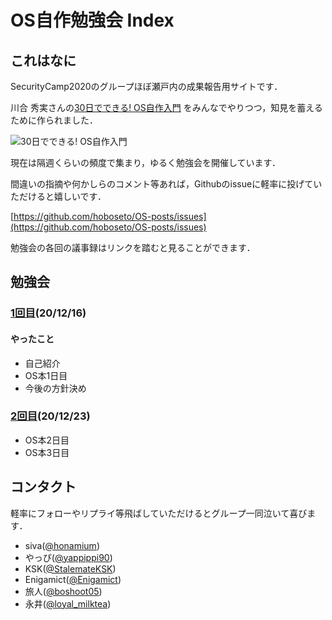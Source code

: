 # OS自作勉強会 Index

## これはなに
SecurityCamp2020のグループほぼ瀬戸内の成果報告用サイトです．

川合 秀実さんの[30日でできる! OS自作入門](https://www.amazon.co.jp/30%E6%97%A5%E3%81%A7%E3%81%A7%E3%81%8D%E3%82%8B-OS%E8%87%AA%E4%BD%9C%E5%85%A5%E9%96%80-%E5%B7%9D%E5%90%88-%E7%A7%80%E5%AE%9F/dp/4839919844) 
をみんなでやりつつ，知見を蓄えるために作られました．

![30日でできる! OS自作入門]({{site.github.url}}/image/os.jpg)

現在は隔週くらいの頻度で集まり，ゆるく勉強会を開催しています．

間違いの指摘や何かしらのコメント等あれば，Githubのissueに軽率に投げていただけると嬉しいです．

[https://github.com/hoboseto/OS-posts/issues](https://github.com/hoboseto/OS-posts/issues)


勉強会の各回の議事録はリンクを踏むと見ることができます．

## 勉強会

### [1回目](1day_log "議事録")(20/12/16)

#### やったこと
* 自己紹介
* OS本1日目
* 今後の方針決め

### [2回目](2day_log "議事録")(20/12/23)
* OS本2日目
* OS本3日目

## コンタクト
軽率にフォローやリプライ等飛ばしていただけるとグループ一同泣いて喜びます．

- siva([@honamium](https://twitter.com/honamium/ "twitter"))
- やっぴ([@yappippi90](https://twitter.com/yappippi90/ "twitter"))
- KSK([@StalemateKSK](https://twitter.com/StalemateKSK/ "twitter"))
- Enigamict([@Enigamict](https://twitter.com/Enigamict/ "twitter"))
- 旅人([@boshoot05](https://twitter.com/boshoot05/ "twitter"))
- 永井([@loyal_milktea](https://twitter.com/loyal_milktea/ "twitter"))
